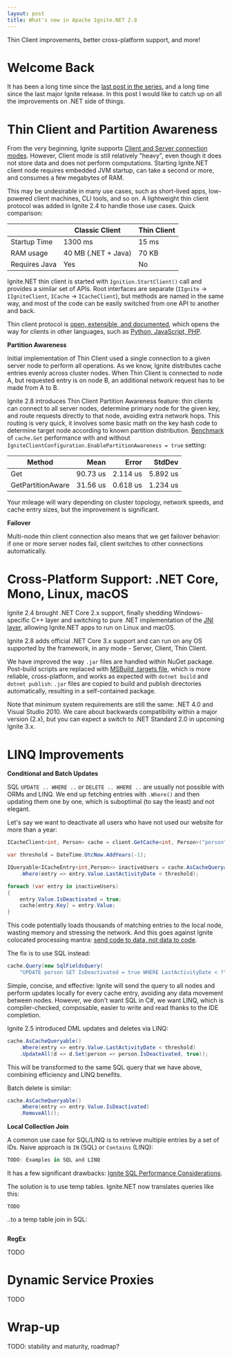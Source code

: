 ```yaml
---
layout: post
title: What's new in Apache Ignite.NET 2.8
---
```


Thin Client improvements, better cross-platform support, and more!


# Welcome Back

It has been a long time since the [last post in the series](https://ptupitsyn.github.io/Whats-New-In-Ignite-Net-2.1/), and a long time since the last major Ignite release. In this post I would like to catch up on all the improvements on .NET side of things.


# Thin Client and Partition Awareness

From the very beginning, Ignite supports [Client and Server connection modes](https://apacheignite.readme.io/docs/clients-vs-servers). However, Client mode is still relatively "heavy", even though it does not store data and does not perform computations. Starting Ignite.NET client node requires embedded JVM startup, can take a second or more, and consumes a few megabytes of RAM.

This may be undesirable in many use cases, such as short-lived apps, low-powered client machines, CLI tools, and so on. A lightweight thin client protocol was added in Ignite 2.4 to handle those use cases. Quick comparison:

|               | Classic Client      | Thin Client |
|---------------|---------------------|-------------|
| Startup Time  | 1300 ms             | 15 ms       |
| RAM usage     | 40 MB (.NET + Java) | 70 KB       |
| Requires Java | Yes                 | No          |

Ignite.NET thin client is started with `Ignition.StartClient()` call and provides a similar set of APIs. Root interfaces are separate (`IIgnite` -> `IIgniteClient`, `ICache` -> `ICacheClient`), but methods are named in the same way, and most of the code can be easily switched from one API to another and back.

Thin client protocol is [open, extensible, and documented](https://cwiki.apache.org/confluence/display/IGNITE/IEP-9+Thin+Client+Protocol#IEP-9ThinClientProtocol-Handshake), which opens the way for clients in other languages, such as [Python, JavaScript, PHP](https://apacheignite.readme.io/docs/thin-clients).

**Partition Awareness**

Initial implementation of Thin Client used a single connection to a given server node to perform all operations. As we know, Ignite distributes cache entries evenly across cluster nodes. When Thin Client is connected to node A, but requested entry is on node B, an additional network request has to be made from A to B.

Ignite 2.8 introduces Thin Client Partition Awareness feature: thin clients can connect to all server nodes, determine primary node for the given key, and route requests directly to that node, avoiding extra network hops. This routing is very quick, it involves some basic math on the key hash code to determine target node according to known partition distribution. [Benchmark](https://github.com/ptupitsyn/IgniteNetBenchmarks/blob/master/IgniteThinClientBenchmark.cs) of `cache.Get` performance with and without `IgniteClientConfiguration.EnablePartitionAwareness = true` setting:

|            Method |     Mean |    Error |   StdDev |
|------------------ |---------:|---------:|---------:|
|               Get | 90.73 us | 2.114 us | 5.892 us |
| GetPartitionAware | 31.56 us | 0.618 us | 1.234 us |

Your mileage will wary depending on cluster topology, network speeds, and cache entry sizes, but the improvement is significant.

**Failover**

Multi-node thin client connection also means that we get failover behavior: if one or more server nodes fail, client switches to other connections automatically.


# Cross-Platform Support: .NET Core, Mono, Linux, macOS

Ignite 2.4 brought .NET Core 2.x support, finally shedding Windows-specific C++ layer and switching to pure .NET implementation of the [JNI layer](https://en.wikipedia.org/wiki/Java_Native_Interface), allowing Ignite.NET apps to run on Linux and macOS.

Ignite 2.8 adds official .NET Core 3.x support and can run on any OS supported by the framework, in any mode - Server, Client, Thin Client.

We have improved the way `.jar` files are handled within NuGet package. Post-build scripts are replaced with [MSBuild .targets file](https://docs.microsoft.com/en-us/visualstudio/msbuild/msbuild-dot-targets-files?view=vs-2019), which is more reliable, cross-platform, and works as expected with `dotnet build` and `dotnet publish`: `.jar` files are copied to build and publish directories automatically, resulting in a self-contained package.

Note that minimum system requirements are still the same: .NET 4.0 and Visual Studio 2010. We care about backwards compatibility within a major version (2.x), but you can expect a switch to .NET Standard 2.0 in upcoming Ignite 3.x.


# LINQ Improvements

**Conditional and Batch Updates**

SQL `UPDATE .. WHERE ..` or `DELETE .. WHERE ..` are usually not possible with ORMs and LINQ. We end up fetching entries with `.Where()` and then updating them one by one, which is suboptimal (to say the least) and not elegant. 

Let's say we want to deactivate all users who have not used our website for more than a year:

```cs
ICacheClient<int, Person> cache = client.GetCache<int, Person>("person");

var threshold = DateTime.UtcNow.AddYears(-1);

IQueryable<ICacheEntry<int,Person>> inactiveUsers = cache.AsCacheQueryable()
	.Where(entry => entry.Value.LastActivityDate < threshold);

foreach (var entry in inactiveUsers)
{
	entry.Value.IsDeactivated = true;
	cache[entry.Key] = entry.Value;
}
```

This code potentially loads thousands of matching entries to the local node, wasting memory and stressing the network. And this goes against Ignite colocated processing mantra: [send code to data, not data to code](https://ignite.apache.org/features/collocatedprocessing.html).

The fix is to use SQL instead:

```cs
cache.Query(new SqlFieldsQuery(
	"UPDATE person SET IsDeactivated = true WHERE LastActivityDate < ?", threshold));
```

Simple, concise, and effective: Ignite will send the query to all nodes and perform updates locally for every cache entry, avoiding any data movement between nodes. However, we don't want SQL in C#, we want LINQ, which is compiler-checked, composable, easier to write and read thanks to the IDE completion.

Ignite 2.5 introduced DML updates and deletes via LINQ:

```cs
cache.AsCacheQueryable()
	.Where(entry => entry.Value.LastActivityDate < threshold)
	.UpdateAll(d => d.Set(person => person.IsDeactivated, true));
```

This will be transformed to the same SQL query that we have above, combining efficiency and LINQ benefits.

Batch delete is similar:

```cs
cache.AsCacheQueryable()
	.Where(entry => entry.Value.IsDeactivated)
	.RemoveAll();
```


**Local Collection Join**

A common use case for SQL/LINQ is to retrieve multiple entries by a set of IDs. Naive approach is `IN` (SQL) or `Contains` (LINQ):

```cs
TODO: Examples in SQL and LINQ

```

It has a few significant drawbacks: [Ignite SQL Performance Considerations](https://apacheignite.readme.io/docs/sql-performance-and-debugging#sql-performance-and-usability-considerations).

The solution is to use temp tables. Ignite.NET now translates queries like this:

```
TODO
```

..to a temp table join in SQL:

```
```


**RegEx**

TODO


# Dynamic Service Proxies

TODO

# Wrap-up

TODO: stability and maturity, roadmap?